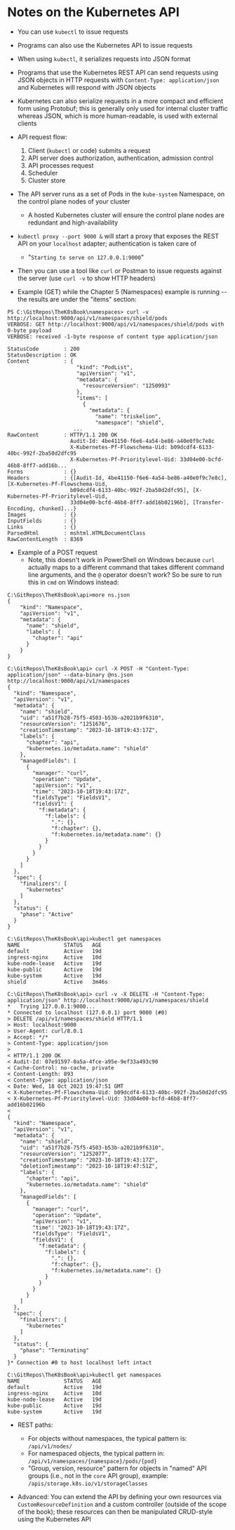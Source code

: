 # Notes on the Kubernetes API

- You can use `kubectl` to issue requests
- Programs can also use the Kubernetes API to issue requests

- When using `kubectl`, it serializes requests into JSON format
- Programs that use the Kubernetes REST API can send requests using JSON objects in HTTP requests with `Content-Type: application/json` and Kubernetes will respond with JSON objects
- Kubernetes can also serialize requests in a more compact and efficient form using Protobuf; this is generally only used for internal cluster traffic whereas JSON, which is more human-readable, is used with external clients

- API request flow:
  1. Client (`kubectl` or code) submits a request
  2. API server does authorization, authentication, admission control
  3. API processes request
  4. Scheduler
  5. Cluster store

- The API server runs as a set of Pods in the `kube-system` Namespace, on the control plane nodes of your cluster
  - A hosted Kubernetes cluster will ensure the control plane nodes are redundant and high-availability

- `kubectl proxy --port 9000 &` will start a proxy that exposes the REST API on your `localhost` adapter; authentication is taken care of
  - "`Starting to serve on 127.0.0.1:9000`"
- Then you can use a tool like `curl` or Postman to issue requests against the server (use `curl -v` to show HTTP headers)
- Example (GET) while the Chapter 5 (Namespaces) example is running -- the results are under the "items" section:

```
PS C:\GitRepos\TheK8sBook\namespaces> curl -v http://localhost:9000/api/v1/namespaces/shield/pods
VERBOSE: GET http://localhost:9000/api/v1/namespaces/shield/pods with 0-byte payload
VERBOSE: received -1-byte response of content type application/json

StatusCode        : 200
StatusDescription : OK
Content           : {
                      "kind": "PodList",
                      "apiVersion": "v1",
                      "metadata": {
                        "resourceVersion": "1250993"
                      },
                      "items": [
                        {
                          "metadata": {
                            "name": "triskelion",
                            "namespace": "shield",
                     ...
RawContent        : HTTP/1.1 200 OK
                    Audit-Id: 4be41150-f6e6-4a54-be86-a40e0f9c7e8c
                    X-Kubernetes-Pf-Flowschema-Uid: b09dcdf4-6133-40bc-992f-2ba50d2dfc95
                    X-Kubernetes-Pf-Prioritylevel-Uid: 33d04e00-bcfd-46b8-8ff7-add16b...
Forms             : {}
Headers           : {[Audit-Id, 4be41150-f6e6-4a54-be86-a40e0f9c7e8c], [X-Kubernetes-Pf-Flowschema-Uid,
                    b09dcdf4-6133-40bc-992f-2ba50d2dfc95], [X-Kubernetes-Pf-Prioritylevel-Uid,
                    33d04e00-bcfd-46b8-8ff7-add16b02196b], [Transfer-Encoding, chunked]...}
Images            : {}
InputFields       : {}
Links             : {}
ParsedHtml        : mshtml.HTMLDocumentClass
RawContentLength  : 8369
```

- Example of a POST request
  - Note, this doesn't work in PowerShell on Windows because `curl` actually maps to a different command that takes different command line arguments, and the `@` operator doesn't work?  So be sure to run this in `cmd` on Windows instead:

```
C:\GitRepos\TheK8sBook\api>more ns.json
{
    "kind": "Namespace",
    "apiVersion": "v1",
    "metadata": {
      "name": "shield",
      "labels": {
        "chapter": "api"
      }
    }
}

C:\GitRepos\TheK8sBook\api> curl -X POST -H "Content-Type: application/json" --data-binary @ns.json http://localhost:9000/api/v1/namespaces
{
  "kind": "Namespace",
  "apiVersion": "v1",
  "metadata": {
    "name": "shield",
    "uid": "a51f7b28-75f5-4503-b53b-a2021b9f6310",
    "resourceVersion": "1251676",
    "creationTimestamp": "2023-10-18T19:43:17Z",
    "labels": {
      "chapter": "api",
      "kubernetes.io/metadata.name": "shield"
    },
    "managedFields": [
      {
        "manager": "curl",
        "operation": "Update",
        "apiVersion": "v1",
        "time": "2023-10-18T19:43:17Z",
        "fieldsType": "FieldsV1",
        "fieldsV1": {
          "f:metadata": {
            "f:labels": {
              ".": {},
              "f:chapter": {},
              "f:kubernetes.io/metadata.name": {}
            }
          }
        }
      }
    ]
  },
  "spec": {
    "finalizers": [
      "kubernetes"
    ]
  },
  "status": {
    "phase": "Active"
  }
}

C:\GitRepos\TheK8sBook\api>kubectl get namespaces
NAME              STATUS   AGE
default           Active   19d
ingress-nginx     Active   10d
kube-node-lease   Active   19d
kube-public       Active   19d
kube-system       Active   19d
shield            Active   3m46s

C:\GitRepos\TheK8sBook\api> curl -v -X DELETE -H "Content-Type: application/json" http://localhost:9000/api/v1/namespaces/shield
*   Trying 127.0.0.1:9000...
* Connected to localhost (127.0.0.1) port 9000 (#0)
> DELETE /api/v1/namespaces/shield HTTP/1.1
> Host: localhost:9000
> User-Agent: curl/8.0.1
> Accept: */*
> Content-Type: application/json
>
< HTTP/1.1 200 OK
< Audit-Id: 07e91597-0a5a-4fce-a95e-9ef33a493c90
< Cache-Control: no-cache, private
< Content-Length: 893
< Content-Type: application/json
< Date: Wed, 18 Oct 2023 19:47:51 GMT
< X-Kubernetes-Pf-Flowschema-Uid: b09dcdf4-6133-40bc-992f-2ba50d2dfc95
< X-Kubernetes-Pf-Prioritylevel-Uid: 33d04e00-bcfd-46b8-8ff7-add16b02196b
<
{
  "kind": "Namespace",
  "apiVersion": "v1",
  "metadata": {
    "name": "shield",
    "uid": "a51f7b28-75f5-4503-b53b-a2021b9f6310",
    "resourceVersion": "1252077",
    "creationTimestamp": "2023-10-18T19:43:17Z",
    "deletionTimestamp": "2023-10-18T19:47:51Z",
    "labels": {
      "chapter": "api",
      "kubernetes.io/metadata.name": "shield"
    },
    "managedFields": [
      {
        "manager": "curl",
        "operation": "Update",
        "apiVersion": "v1",
        "time": "2023-10-18T19:43:17Z",
        "fieldsType": "FieldsV1",
        "fieldsV1": {
          "f:metadata": {
            "f:labels": {
              ".": {},
              "f:chapter": {},
              "f:kubernetes.io/metadata.name": {}
            }
          }
        }
      }
    ]
  },
  "spec": {
    "finalizers": [
      "kubernetes"
    ]
  },
  "status": {
    "phase": "Terminating"
  }
}* Connection #0 to host localhost left intact

C:\GitRepos\TheK8sBook\api>kubectl get namespaces
NAME              STATUS   AGE
default           Active   19d
ingress-nginx     Active   10d
kube-node-lease   Active   19d
kube-public       Active   19d
kube-system       Active   19d
```

- REST paths:
  - For objects without namespaces, the typical pattern is: `/api/v1/nodes/`
  - For namespaced objects, the typical pattern in: `/api/v1/namespaces/{namespace}/pods/{pod}`
  - "Group, version, resource" pattern for objects in "named" API groups (i.e., not in the `core` API group), example: `/apis/storage.k8s.io/v1/storageClasses`

- Advanced: You can extend the API by defining your own resources via `CustomResourceDefinition` and a custom controller (outside of the scope of the book); these resources can then be manipulated CRUD-style using the Kubernetes API




